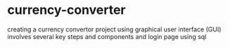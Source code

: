 # currency-converter
creating a currency convertor project using graphical user interface (GUI) involves several key steps and components and login page using sql
